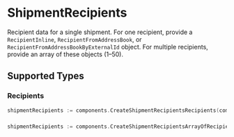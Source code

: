 # ShipmentRecipients

Recipient data for a single shipment. For one recipient, provide a `RecipientInline`, `RecipientFromAddressBook`, or `RecipientFromAddressBookByExternalId` object. For multiple recipients, provide an array of these objects (1–50).


## Supported Types

### Recipients

```go
shipmentRecipients := components.CreateShipmentRecipientsRecipients(components.Recipients{/* values here */})
```

### 

```go
shipmentRecipients := components.CreateShipmentRecipientsArrayOfRecipients([]components.Recipients{/* values here */})
```


